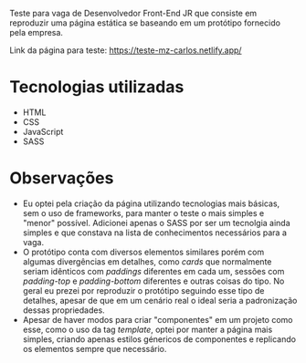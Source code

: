 Teste para vaga de Desenvolvedor Front-End JR que consiste em reproduzir uma página estática se baseando em um protótipo fornecido pela empresa.

Link da página para teste: https://teste-mz-carlos.netlify.app/

# Tecnologias utilizadas

- HTML
- CSS
- JavaScript
- SASS

# Observações

- Eu optei pela criação da página utilizando tecnologias mais básicas, sem o uso de frameworks, para manter o teste o mais simples e "menor" possível. Adicionei apenas o SASS por ser um tecnolgia ainda simples e que constava na lista de conhecimentos necessários para a vaga.
- O protótipo conta com diversos elementos similares porém com algumas divergências em detalhes, como *cards* que normalmente seriam idênticos com *paddings* diferentes em cada um, sessões com *padding-top* e *padding-bottom* diferentes e outras coisas do tipo. No geral eu prezei por reproduzir o protótipo seguindo esse tipo de detalhes, apesar de que em um cenário real o ideal seria a padronização dessas propriedades.
- Apesar de haver modos para criar "componentes" em um projeto como esse, como o uso da tag *template*, optei por manter a página mais simples, criando apenas estilos génericos de componentes e replicando os elementos sempre que necessário.
